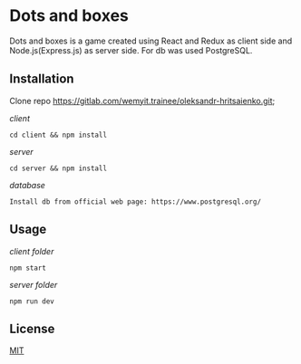 # Dots and boxes

Dots and boxes is a game created using React and Redux as client side and Node.js(Express.js) as server side.
For db was used PostgreSQL. 

## Installation

Clone repo https://gitlab.com/wemyit.trainee/oleksandr-hritsaienko.git;

_client_
```
cd client && npm install
```
_server_
```
cd server && npm install
```
_database_
```
Install db from official web page: https://www.postgresql.org/
```
## Usage
_client folder_
```
npm start
```
_server folder_
```
npm run dev
```

## License
[MIT](https://choosealicense.com/licenses/mit/)